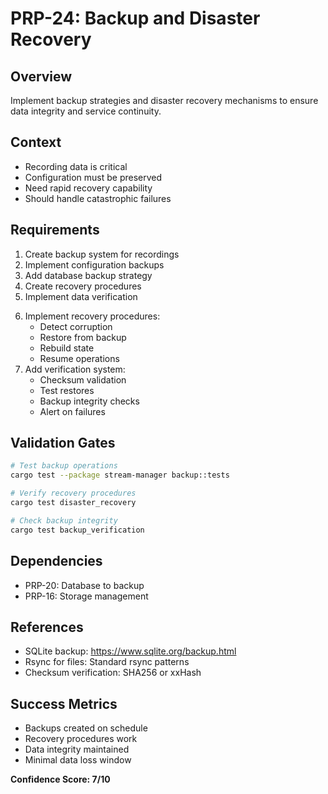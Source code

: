 # PRP-24: Backup and Disaster Recovery

## Overview
Implement backup strategies and disaster recovery mechanisms to ensure data integrity and service continuity.

## Context
- Recording data is critical
- Configuration must be preserved
- Need rapid recovery capability
- Should handle catastrophic failures

## Requirements
1. Create backup system for recordings
2. Implement configuration backups
3. Add database backup strategy
4. Create recovery procedures
5. Implement data verification

<!-- ## Implementation Tasks
1. Create src/backup/mod.rs module
2. Define BackupManager struct:
   - Backup schedules
   - Backup destinations
   - Retention policies
   - Recovery state
3. Implement recording backup:
   - Identify completed segments
   - Copy to backup location
   - Verify integrity
   - Update backup catalog
4. Add configuration backup:
   - Version control integration
   - Automatic snapshots
   - Diff tracking
   - Rollback capability
5. Create database backup:
   - SQLite backup API
   - Point-in-time snapshots
   - Incremental backups
   - Off-site replication -->
6. Implement recovery procedures:
   - Detect corruption
   - Restore from backup
   - Rebuild state
   - Resume operations
7. Add verification system:
   - Checksum validation
   - Test restores
   - Backup integrity checks
   - Alert on failures

## Validation Gates
```bash
# Test backup operations
cargo test --package stream-manager backup::tests

# Verify recovery procedures
cargo test disaster_recovery

# Check backup integrity
cargo test backup_verification
```

## Dependencies
- PRP-20: Database to backup
- PRP-16: Storage management

## References
- SQLite backup: https://www.sqlite.org/backup.html
- Rsync for files: Standard rsync patterns
- Checksum verification: SHA256 or xxHash

## Success Metrics
- Backups created on schedule
- Recovery procedures work
- Data integrity maintained
- Minimal data loss window

**Confidence Score: 7/10**

